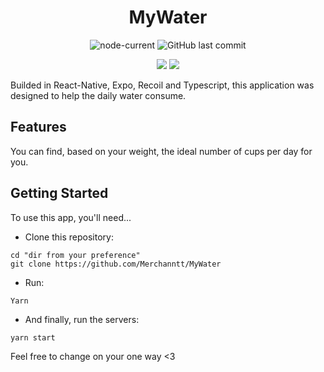 <div align="center">

# MyWater

![node-current](https://img.shields.io/node/v/package)
![GitHub last commit](https://img.shields.io/github/last-commit/Merchanntt/MyWater)

![](https://media.giphy.com/media/fdpuko8LF8nlKevKDD/giphy.gif)
![](https://media.giphy.com/media/WAraYxb8JYM2Vfj6ve/giphy.gif)

</div>


Builded in React-Native, Expo, Recoil and Typescript, this application was designed to help the daily water consume.

## Features

You can find, based on your weight, the ideal number of cups per day for you.

## Getting Started
To use this app, you'll need...

- Clone this repository: 
```shell
cd "dir from your preference"
git clone https://github.com/Merchanntt/MyWater
``` 
- Run: 
```shell
Yarn
```
- And finally, run the servers:
```shell
yarn start
```

Feel free to change on your one way <3
